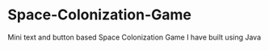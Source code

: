 # Space-Colonization-Game
Mini text and button based Space Colonization Game I have built using Java
